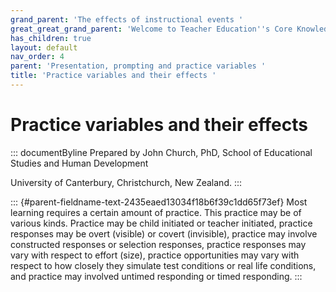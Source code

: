 ```yaml
---
grand_parent: 'The effects of instructional events '
great_great_grand_parent: 'Welcome to Teacher Education''s Core Knowledge and Skills.'
has_children: true
layout: default
nav_order: 4
parent: 'Presentation, prompting and practice variables '
title: 'Practice variables and their effects '
---
```

# Practice variables and their effects 


::: documentByline
Prepared by John Church, PhD, School of Educational Studies and Human
Development

University of Canterbury, Christchurch, New Zealand.
:::

::: {#parent-fieldname-text-2435eaed13034f18b6f39c1dd65f73ef}
Most learning requires a certain amount of practice. This practice may
be of various kinds. Practice may be child initiated or teacher
initiated, practice responses may be overt (visible) or covert
(invisible), practice may involve constructed responses or selection
responses, practice responses may vary with respect to effort (size),
practice opportunities may vary with respect to how closely they
simulate test conditions or real life conditions, and practice may
involved untimed responding or timed responding.
:::
